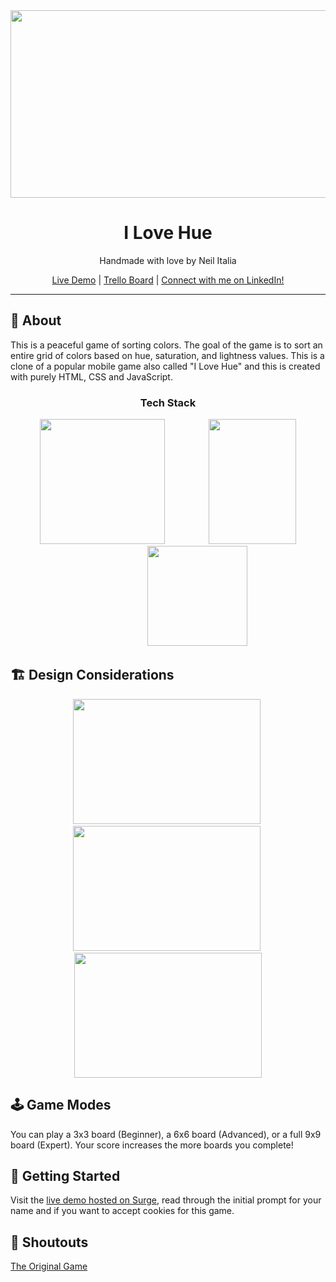 <div align="center">
<img src="https://images.unsplash.com/photo-1600832331197-ad575931911b?ixid=MnwxMjA3fDB8MHxwaG90by1wYWdlfHx8fGVufDB8fHx8&ixlib=rb-1.2.1&auto=format&fit=crop&w=1650&q=80" width="700" height="300" />
<h1 align="center">I Love Hue</h1>

Handmade with love by Neil Italia

[Live Demo](https://github.com/neilitalia/ilovehue)  |  [Trello Board](https://trello.com/b/B9M9YXxq)  |  [Connect with me on LinkedIn!](https://www.linkedin.com/in/neilitalia/)

</div>

***


## 📝 About

This is a peaceful game of sorting colors. The goal of the game is to sort an entire grid of colors based on hue, saturation, and lightness values. This is a clone of a popular mobile game also called "I Love Hue" and this is created with purely HTML, CSS and JavaScript.


<div align="center">
  <h3>Tech Stack</h3>
  <img src="https://upload.wikimedia.org/wikipedia/commons/thumb/6/61/HTML5_logo_and_wordmark.svg/120px-HTML5_logo_and_wordmark.svg.png" width="200" height="200" />&nbsp;&nbsp;&nbsp;&nbsp;&nbsp;&nbsp;&nbsp;&nbsp;&nbsp;&nbsp;&nbsp;&nbsp;&nbsp;&nbsp;&nbsp;&nbsp;&nbsp;&nbsp;<img src="https://upload.wikimedia.org/wikipedia/commons/thumb/d/d5/CSS3_logo_and_wordmark.svg/120px-CSS3_logo_and_wordmark.svg.png" width="140" height="200" />&nbsp;&nbsp;&nbsp;&nbsp;&nbsp;&nbsp;&nbsp;&nbsp;&nbsp;&nbsp;&nbsp;&nbsp;&nbsp;&nbsp;&nbsp;&nbsp;&nbsp;&nbsp;&nbsp;&nbsp;&nbsp;&nbsp;&nbsp;&nbsp;<img src="https://upload.wikimedia.org/wikipedia/commons/thumb/9/99/Unofficial_JavaScript_logo_2.svg/512px-Unofficial_JavaScript_logo_2.svg.png" width="160" height="160" />
</div>

## 🏗 Design Considerations

<div align="center">
  <img src="https://i.imgur.com/hGHYsIy.png" width="300" height="200" />&nbsp;<img src="https://i.imgur.com/BFjkQfm.png" width="300" height="200" />&nbsp;<img src="https://i.imgur.com/Z4MKllF.png" width="300" height="200" />
</div>


## 🕹 Game Modes

You can play a 3x3 board (Beginner), a 6x6 board (Advanced), or a full 9x9 board (Expert). Your score increases the more boards you complete!


## 🚦 Getting Started 

Visit the [live demo hosted on Surge](https://github.com/neilitalia/ilovehue), read through the initial prompt for your name and if you want to accept cookies for this game.


## 📢 Shoutouts

[The Original Game](http://i-love-hue.com/)
